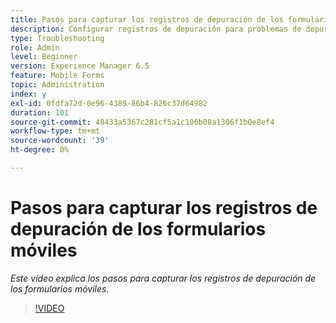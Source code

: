 ```yaml
---
title: Pasos para capturar los registros de depuración de los formularios móviles
description: Configurar registros de depuración para problemas de depuración relacionados con Mobile Forms
type: Troubleshooting
role: Admin
level: Beginner
version: Experience Manager 6.5
feature: Mobile Forms
topic: Administration
index: y
exl-id: 0fdfa72d-0e96-4389-86b4-826c37d64982
duration: 101
source-git-commit: 48433a5367c281cf5a1c106b08a1306f1b0e8ef4
workflow-type: tm+mt
source-wordcount: '39'
ht-degree: 0%

---
```


# Pasos para capturar los registros de depuración de los formularios móviles

*Este vídeo explica los pasos para capturar los registros de depuración de los formularios móviles.*

>[!VIDEO](https://video.tv.adobe.com/v/335516?quality=12&learn=on)
